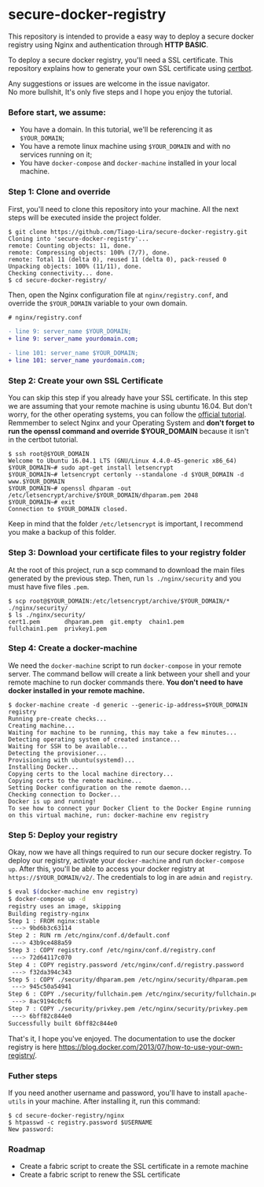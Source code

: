 # secure-docker-registry

This repository is intended to provide a easy way to deploy a secure docker registry using Nginx and authentication through **HTTP BASIC**.

To deploy a secure docker registry, you'll need a SSL certificate. This repository explains how to generate your own SSL certificate using [certbot](https://certbot.eff.org/).

Any suggestions or issues are welcome in the issue navigator.  
No more bullshit, It's only five steps and I hope you enjoy the tutorial.

### Before start, we assume:
- You have a domain. In this tutorial, we'll be referencing it as `$YOUR_DOMAIN`;
- You have a remote linux machine using `$YOUR_DOMAIN` and with no services running on it;
- You have `docker-compose` and `docker-machine` installed in your local machine.


### Step 1: Clone and override

First, you'll need to clone this repository into your machine. All the next steps will be executed inside the project folder.

```
$ git clone https://github.com/Tiago-Lira/secure-docker-registry.git
Cloning into 'secure-docker-registry'...
remote: Counting objects: 11, done.
remote: Compressing objects: 100% (7/7), done.
remote: Total 11 (delta 0), reused 11 (delta 0), pack-reused 0
Unpacking objects: 100% (11/11), done.
Checking connectivity... done.
$ cd secure-docker-registry/
```

Then, open the Nginx configuration file at `nginx/registry.conf`, and override the `$YOUR_DOMAIN` variable to your own domain.
```diff
# nginx/registry.conf

- line 9: server_name $YOUR_DOMAIN;
+ line 9: server_name yourdomain.com;

- line 101: server_name $YOUR_DOMAIN;
+ line 101: server_name yourdomain.com;
```


### Step 2: Create your own SSL Certificate

You can skip this step if you already have your SSL certificate.
In this step we are assuming that your remote machine is using ubuntu 16.04. But don't worry,
for the other operating systems, you can follow the [official tutorial](https://certbot.eff.org/).
Remmember to select Nginx and your Operating System and **don't forget to run the openssl command and override $YOUR_DOMAIN** because it isn't in the certbot tutorial.

```
$ ssh root@$YOUR_DOMAIN
Welcome to Ubuntu 16.04.1 LTS (GNU/Linux 4.4.0-45-generic x86_64)
$YOUR_DOMAIN~# sudo apt-get install letsencrypt
$YOUR_DOMAIN~# letsencrypt certonly --standalone -d $YOUR_DOMAIN -d www.$YOUR_DOMAIN
$YOUR_DOMAIN~# openssl dhparam -out /etc/letsencrypt/archive/$YOUR_DOMAIN/dhparam.pem 2048
$YOUR_DOMAIN~# exit
Connection to $YOUR_DOMAIN closed.
```

Keep in mind that the folder `/etc/letsencrypt` is important, I recommend you make a backup of this folder.


### Step 3: Download your certificate files to your registry folder
At the root of this project, run a scp command to download the main files generated by the previous step.
Then, run `ls ./nginx/security` and you must have five files `.pem`.
```
$ scp root@$YOUR_DOMAIN:/etc/letsencrypt/archive/$YOUR_DOMAIN/* ./nginx/security/
$ ls ./nginx/security/
cert1.pem       dhparam.pem  git.empty  chain1.pem
fullchain1.pem  privkey1.pem

```

### Step 4: Create a docker-machine

We need the `docker-machine` script to run `docker-compose` in your remote server. The command bellow will create a link between your shell and your remote machine to run docker commands there. **You don't need to have docker installed in your remote machine.**

```
$ docker-machine create -d generic --generic-ip-address=$YOUR_DOMAIN registry
Running pre-create checks...
Creating machine...
Waiting for machine to be running, this may take a few minutes...
Detecting operating system of created instance...
Waiting for SSH to be available...
Detecting the provisioner...
Provisioning with ubuntu(systemd)...
Installing Docker...
Copying certs to the local machine directory...
Copying certs to the remote machine...
Setting Docker configuration on the remote daemon...
Checking connection to Docker...
Docker is up and running!
To see how to connect your Docker Client to the Docker Engine running on this virtual machine, run: docker-machine env registry

```

### Step 5: Deploy your registry

Okay, now we have all things required to run our secure docker registry. To deploy our registry, activate your `docker-machine` and run `docker-compose up`. After this, you'll be able to access your docker registry at `https://$YOUR_DOMAIN/v2/`. The credentials to log in are `admin` and `registry`.

```bash
$ eval $(docker-machine env registry)
$ docker-compose up -d
registry uses an image, skipping
Building registry-nginx
Step 1 : FROM nginx:stable
 ---> 9bd6b3c63114
Step 2 : RUN rm /etc/nginx/conf.d/default.conf
 ---> 43b9ce488a59
Step 3 : COPY registry.conf /etc/nginx/conf.d/registry.conf
 ---> 72d64117c070
Step 4 : COPY registry.password /etc/nginx/conf.d/registry.password
 ---> f32da394c343
Step 5 : COPY ./security/dhparam.pem /etc/nginx/security/dhparam.pem
 ---> 945c50a54941
Step 6 : COPY ./security/fullchain.pem /etc/nginx/security/fullchain.pem
 ---> 8ac9194c0cf6
Step 7 : COPY ./security/privkey.pem /etc/nginx/security/privkey.pem
 ---> 6bff82c844e0
Successfully built 6bff82c844e0

```

That's it, I hope you've enjoyed. The documentation to use the docker registry is here https://blog.docker.com/2013/07/how-to-use-your-own-registry/.

### Futher steps

If you need another username and password, you'll have to install `apache-utils` in your machine. After installing it, run this command:
```
$ cd secure-docker-registry/nginx
$ htpasswd -c registry.password $USERNAME
New password:
```

### Roadmap
* Create a fabric script to create the SSL certificate in a remote machine
* Create a fabric script to renew the SSL certificate
